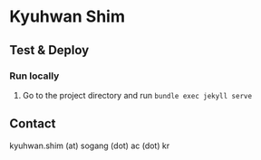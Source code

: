 # Kyuhwan Shim
## Test & Deploy

### Run locally
<!-- 0. Make sure you have Jekyll environment ready - if you haven't, run `gem install bundler` -->
1. Go to the project directory and run `bundle exec jekyll serve`


<!-- ### How to sync the data you just updated
1. Push every change you just made!
2. It will be live normally within 5 minutes -->


## Contact
kyuhwan.shim (at) sogang (dot) ac (dot) kr
